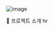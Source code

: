![image](https://github.com/user-attachments/assets/ca0824a3-720c-4c11-8f23-9caafb591504)


📌 프로젝트 소개
hr


